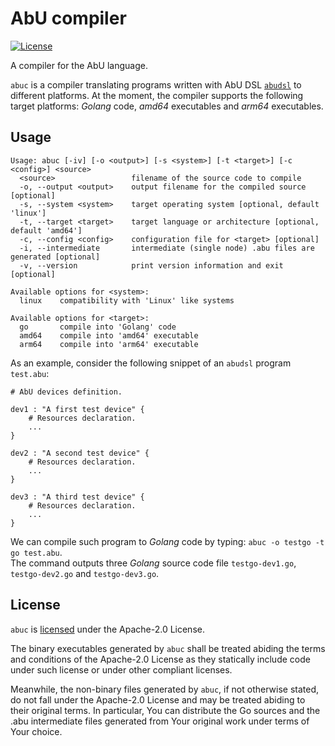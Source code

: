 # AbU compiler

[![License](https://img.shields.io/badge/License-Apache%202.0-blue.svg)](https://github.com/abu-lang/abuc/blob/main/LICENSE)

A compiler for the AbU language.

`abuc` is a compiler translating programs written with AbU DSL [`abudsl`](https://github.com/abu-lang/abudsl) to different platforms. At the moment, the compiler supports the following target platforms: *Golang* code, *amd64* executables and *arm64* executables.

## Usage
```
Usage: abuc [-iv] [-o <output>] [-s <system>] [-t <target>] [-c <config>] <source>
  <source>                 filename of the source code to compile
  -o, --output <output>    output filename for the compiled source [optional]
  -s, --system <system>    target operating system [optional, default 'linux']
  -t, --target <target>    target language or architecture [optional, default 'amd64']
  -c, --config <config>    configuration file for <target> [optional]
  -i, --intermediate       intermediate (single node) .abu files are generated [optional]
  -v, --version            print version information and exit [optional]

Available options for <system>:
  linux    compatibility with 'Linux' like systems 
  
Available options for <target>:
  go       compile into 'Golang' code
  amd64    compile into 'amd64' executable
  arm64    compile into 'arm64' executable
```

As an example, consider the following snippet of an `abudsl` program `test.abu`:
```
# AbU devices definition.

dev1 : "A first test device" {
    # Resources declaration.
    ...
}

dev2 : "A second test device" {
    # Resources declaration.
    ...
}

dev3 : "A third test device" {
    # Resources declaration.
    ...
}
```
We can compile such program to *Golang* code by typing: `abuc -o testgo -t go test.abu`. <br>
The command outputs three *Golang* source code file `testgo-dev1.go`, `testgo-dev2.go` and `testgo-dev3.go`.

## License
`abuc` is [licensed](https://github.com/abu-lang/abuc/blob/main/LICENSE) under the Apache-2.0 License.

The binary executables generated by `abuc` shall be treated abiding the terms and conditions of the Apache-2.0 License as they statically include code under such license or under other compliant licenses.

Meanwhile, the non-binary files generated by `abuc`, if not otherwise stated, do not fall under the Apache-2.0 License and may be treated abiding to their original terms.
In particular, You can distribute the Go sources and the .abu intermediate files generated from Your original work under terms of Your choice.

